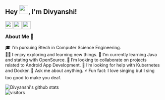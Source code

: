 
<!--
**divyanshi-15/divyanshi-15** is a ✨ _special_ ✨ repository because its `README.md` (this file) appears on your GitHub profile.

Here are some ideas to get you started:

- 🔭 I’m currently working on myself.
- 🌱 I’m currently learning Java and stating with OpenSource.
- 👯 I’m looking to collaborate on projects related to Android App Development.
- 🤔 I’m looking for help with Kubernetes and Docker.
- 💬 Ask me about anything.
- 📫 How to reach me: 
- 😄 Pronouns: She/Her
- ⚡ Fun fact: I love singing but I sing too good to make you deaf.
-->

## Hey <img src="https://github.com/TheDudeThatCode/TheDudeThatCode/blob/master/Assets/Hi.gif" width="29px">, I'm Divyanshi!

<a href="https://www.linkedin.com/in/divyanshi-gupta-0889091b5/">
  <img align="left" width="24px" src="https://cdn.jsdelivr.net/npm/simple-icons@v3/icons/linkedin.svg"  />
</a>
<a href="https://twitter.com/_divyanshi_dg">
  <img align="left" width="26px" src="https://cdn.jsdelivr.net/npm/simple-icons@v3/icons/twitter.svg" />
</a>
<a href="mailto:divyanshi.gupta152@gmail.com">
  <img align="left" width="26px" src="https://cdn.jsdelivr.net/npm/simple-icons@v3/icons/gmail.svg" />
</a>

<br />

### About Me 🚀
🎓 I'm pursuing Btech in Computer Science Engineering.</br>
👨‍💻 I enjoy exploring and learning new things.
🌱 I’m currently learning Java and stating with OpenSource.
👯 I’m looking to collaborate on projects related to Android App Development.
🤔 I’m looking for help with Kubernetes and Docker.
💬 Ask me about anything.
⚡ Fun fact: I love singing but I sing too good to make you deaf. </br>

![Divyanshi's github stats](https://github-readme-stats.vercel.app/api?username=divyanshi-15&show_icons=true&hide_border=true)
<br />
![visitors](https://visitor-badge.laobi.icu/badge?page_id=divyanshi-15.divyanshi-15)
